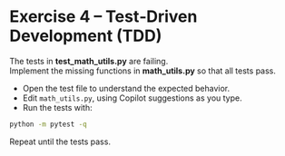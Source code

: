 # Exercise 4 – Test‑Driven Development (TDD)

The tests in **test_math_utils.py** are failing.  
Implement the missing functions in **math_utils.py** so that all tests pass.

* Open the test file to understand the expected behavior.
* Edit `math_utils.py`, using Copilot suggestions as you type.
* Run the tests with:

```bash
python -m pytest -q
```

Repeat until the tests pass.
